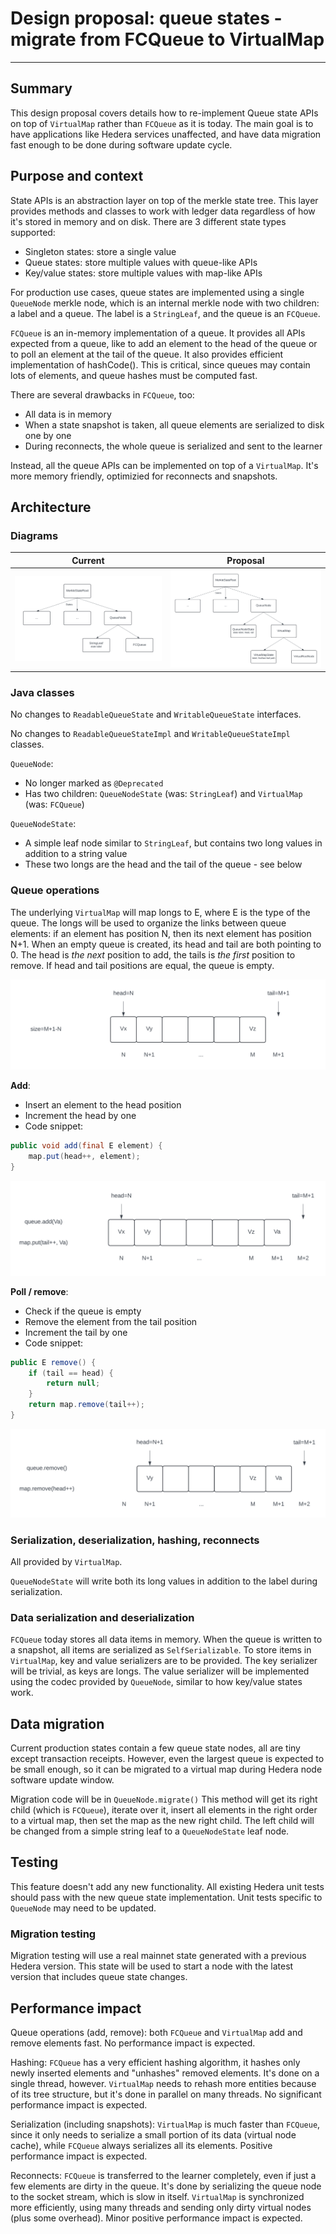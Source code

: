 # Design proposal: queue states - migrate from FCQueue to VirtualMap

---

## Summary

This design proposal covers details how to re-implement Queue state APIs on top of `VirtualMap`
rather than `FCQueue` as it is today. The main goal is to have applications like Hedera services
unaffected, and have data migration fast enough to be done during software update cycle.

## Purpose and context

State APIs is an abstraction layer on top of the merkle state tree. This layer provides methods
and classes to work with ledger data regardless of how it's stored in memory and on disk. There
are 3 different state types supported:

* Singleton states: store a single value
* Queue states: store multiple values with queue-like APIs
* Key/value states: store multiple values with map-like APIs

For production use cases, queue states are implemented using a single `QueueNode` merkle node, which
is an internal merkle node with two children: a label and a queue. The label is a `StringLeaf`, and
the queue is an `FCQueue`.

`FCQueue` is an in-memory implementation of a queue. It provides all APIs expected from a queue,
like to add an element to the head of the queue or to poll an element at the tail of the queue. It
also provides efficient implementation of hashCode(). This is critical, since queues may contain
lots of elements, and queue hashes must be computed fast.

There are several drawbacks in `FCQueue`, too:

* All data is in memory
* When a state snapshot is taken, all queue elements are serialized to disk one by one
* During reconnects, the whole queue is serialized and sent to the learner

Instead, all the queue APIs can be implemented on top of a `VirtualMap`. It's more memory friendly,
optimizied for reconnects and snapshots.

## Architecture

### Diagrams

|              Current              |                Proposal                |
|-----------------------------------|----------------------------------------|
| ![Current](architecture-0.54.svg) | ![Proposal](architecture-proposal.svg) |

### Java classes

No changes to `ReadableQueueState` and `WritableQueueState` interfaces.

No changes to `ReadableQueueStateImpl` and `WritableQueueStateImpl` classes.

`QueueNode`:

* No longer marked as `@Deprecated`
* Has two children: `QueueNodeState` (was: `StringLeaf`) and `VirtualMap` (was: `FCQueue`)

`QueueNodeState`:

* A simple leaf node similar to `StringLeaf`, but contains two long values in addition to
  a string value
* These two longs are the head and the tail of the queue - see below

### Queue operations

The underlying `VirtualMap` will map longs to E, where E is the type of the queue. The longs
will be used to organize the links between queue elements: if an element has position N, then
its next element has position N+1. When an empty queue is created, its head and tail are both
pointing to 0. The head is _the next_ position to add, the tails is _the first_ position to
remove. If head and tail positions are equal, the queue is empty.

![Map keys](map-keys.svg)

**Add**:

* Insert an element to the head position
* Increment the head by one
* Code snippet:

```java
public void add(final E element) {
    map.put(head++, element);
}
```

![Add to the queue](queue-add.svg)

**Poll / remove**:

* Check if the queue is empty
* Remove the element from the tail position
* Increment the tail by one
* Code snippet:

```java
public E remove() {
    if (tail == head) {
        return null;
    }
    return map.remove(tail++);
}
```

![Remove from the queue](queue-remove.svg)

### Serialization, deserialization, hashing, reconnects

All provided by `VirtualMap`.

`QueueNodeState` will write both its long values in addition to the label during serialization.

### Data serialization and deserialization

`FCQueue` today stores all data items in memory. When the queue is written to a snapshot, all
items are serialized as `SelfSerializable`. To store items in `VirtualMap`, key and value
serializers are to be provided. The key serializer will be trivial, as keys are longs. The value
serializer will be implemented using the codec provided by `QueueNode`, similar to how key/value
states work.

## Data migration

Current production states contain a few queue state nodes, all are tiny except transaction
receipts. However, even the largest queue is expected to be small enough, so it can be migrated
to a virtual map during Hedera node software update window.

Migration code will be in `QueueNode.migrate()` This method will get its right child (which is
`FCQueue`), iterate over it, insert all elements in the right order to a virtual map, then set
the map as the new right child. The left child will be changed from a simple string leaf to a
`QueueNodeState` leaf node.

## Testing

This feature doesn't add any new functionality. All existing Hedera unit tests should pass with
the new queue state implementation. Unit tests specific to `QueueNode` may need to be updated.

### Migration testing

Migration testing will use a real mainnet state generated with a previous Hedera version. This
state will be used to start a node with the latest version that includes queue state changes.

## Performance impact

Queue operations (add, remove): both `FCQueue` and `VirtualMap` add and remove elements fast.
No performance impact is expected.

Hashing: `FCQueue` has a very efficient hashing algorithm, it hashes only newly inserted
elements and "unhashes" removed elements. It's done on a single thread, however. `VirtualMap`
needs to rehash more entities because of its tree structure, but it's done in parallel on
many threads. No significant performance impact is expected.

Serialization (including snapshots): `VirtualMap` is much faster than `FCQueue`, since it
only needs to serialize a small portion of its data (virtual node cache), while `FCQueue`
always serializes all its elements. Positive performance impact is expected.

Reconnects: `FCQueue` is transferred to the learner completely, even if just a few elements
are dirty in the queue. It's done by serializing the queue node to the socket stream, which
is slow in itself. `VirtualMap` is synchronized more efficiently, using many threads and
sending only dirty virtual nodes (plus some overhead). Minor positive performance impact is
expected.
